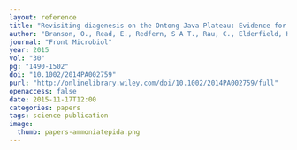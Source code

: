 ```yaml
---
layout: reference
title: "Revisiting diagenesis on the Ontong Java Plateau: Evidence for authigenic crust precipitation in *Globorotalia tumida*"
author: "Branson, O., Read, E., Redfern, S A T., Rau, C., Elderfield, H."
journal: "Front Microbiol"
year: 2015
vol: "30"
pg: "1490-1502"
doi: "10.1002/2014PA002759"
purl: "http://onlinelibrary.wiley.com/doi/10.1002/2014PA002759/full"
openaccess: false
date: 2015-11-17T12:00
categories: papers
tags: science publication
image:
  thumb: papers-ammoniatepida.png
---
```

